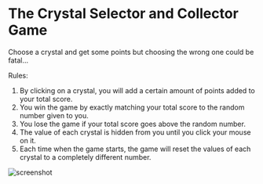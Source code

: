 # The Crystal Selector and Collector Game
Choose a crystal and get some points but choosing the wrong one could be fatal...

Rules:
1. By clicking on a crystal, you will add a certain amount of points added to your total score.
2. You win the game by exactly matching your total score to the random number given to you.
3. You lose the game if your total score goes above the random number.
4. The value of each crystal is hidden from you until you click your mouse on it.
5. Each time when the game starts, the game will reset the values of each crystal to a completely different number.

![screenshot](/assets/images/screenshotofwebsite.png)
